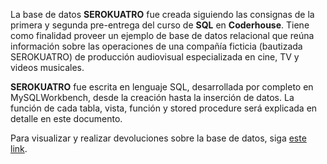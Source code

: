 La base de datos **SEROKUATRO** fue creada siguiendo las consignas de la primera y segunda pre-entrega del curso de **SQL** en **Coderhouse**. Tiene como finalidad proveer un ejemplo de base de datos relacional que reúna información sobre las operaciones de una compañía ficticia (bautizada SEROKUATRO) de producción audiovisual especializada en cine, TV y videos musicales.

**SEROKUATRO** fue escrita en lenguaje SQL, desarrollada por completo en MySQLWorkbench, desde la creación hasta la inserción de datos. La función de cada tabla, vista, función y stored procedure será explicada en detalle en este documento.

Para visualizar y realizar devoluciones sobre la base de datos, siga [este link](https://serokuatro.gitbook.io/serokuatro-a-mysql-database).
